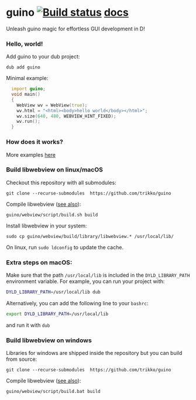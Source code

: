 # guino [![Build status](https://ci.appveyor.com/api/projects/status/vi5t1sv69iopb88d?svg=true)](https://ci.appveyor.com/project/trikko/guino) [docs](https://guino.dpldocs.info/guino.html)

Unleash guino magic for effortless GUI development in D!

### Hello, world!

Add guino to your dub project:
```
dub add guino
```

Minimal example:

```d
  import guino;
  void main()
  {
    WebView wv = WebView(true);
    wv.html = "<html><body>hello world</body></html>";
    wv.size(640, 480, WEBVIEW_HINT_FIXED);
    wv.run();
  }
```

### How does it works?
More examples [here](https://github.com/trikko/guino/tree/main/examples)

### Build libwebview on linux/macOS

Checkout this repository with all submodules:
```
git clone --recurse-submodules  https://github.com/trikko/guino
```

Compile libwebview ([see also](https://github.com/webview/webview)):
```
guino/webview/script/build.sh build
```

Install libwebview in your system:
```
sudo cp guino/webview/build/library/libwebview.* /usr/local/lib/
```

On linux, run `sudo ldconfig` to update the cache.

### Extra steps on macOS:

Make sure that the path `/usr/local/lib` is included in the `DYLD_LIBRARY_PATH` environment variable. For example, you can run your project with:

```bash
DYLD_LIBRARY_PATH=/usr/local/lib dub
```

Alternatively, you can add the following line to your `bashrc`:

```bash
export DYLD_LIBRARY_PATH=/usr/local/lib
```

and run it with `dub`

### Build libwebview on windows

Libraries for windows are shipped inside the repository but you can build from source:

```
git clone --recurse-submodules  https://github.com/trikko/guino
```

Compile libwebview ([see also](https://github.com/webview/webview)):
```
guino/webview/script/build.bat build
```
